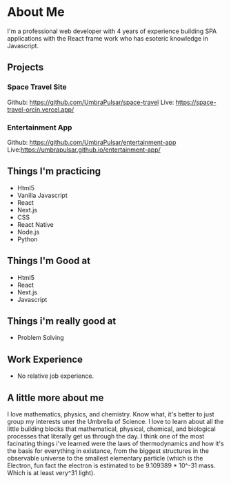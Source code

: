


# About Me

I'm a professional web developer with 4 years of experience building SPA applications with the React frame work who has esoteric knowledge in Javascript.

## Projects
### Space Travel Site
Github: https://github.com/UmbraPulsar/space-travel
Live: https://space-travel-orcin.vercel.app/

### Entertainment App
Github: https://github.com/UmbraPulsar/entertainment-app
Live:https://umbrapulsar.github.io/entertainment-app/

## Things I'm practicing
- Html5
- Vanilla Javascript
- React
- Next.js
- CSS
- React Native
- Node.js
- Python

## Things I'm Good at
- Html5
- React
- Next.js
- Javascript

## Things i'm really good at
- Problem Solving

## Work Experience
- No relative job experience.

## A little more about me
I love mathematics, physics, and chemistry. Know what, it's better to just group my interests uner the Umbrella of Science. I love to learn about all the little building blocks that mathematical, physical, chemical, and biological processes that literally get us through the day. I think one of the most facinating things i've learned were the laws of thermodynamics and how it's the basis for everything in existance, from the biggest structures in the observable universe to the smallest elementary particle (which is the Electron, fun fact the electron is estimated to be 9.109389 * 10^-31 mass. Which is at least very^31 light). 
<!---
UmbraPulsar/UmbraPulsar is a ✨ special ✨ repository because its `README.md` (this file) appears on your GitHub profile.
You can click the Preview link to take a look at your changes.
--->
